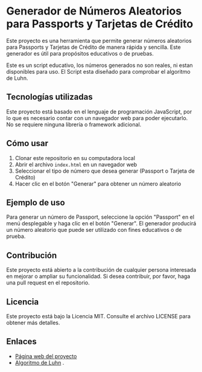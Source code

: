 # Generador de Números Aleatorios para Passports y Tarjetas de Crédito

Este proyecto es una herramienta que permite generar números aleatorios para Passports y Tarjetas de Crédito de manera rápida y sencilla. Este generador es útil para propósitos educativos o de pruebas.

Este es un script educativo, los números generados no son reales, ni estan disponibles para uso.
El Script esta diseñado para comprobar el algoritmo de Luhn.

## Tecnologías utilizadas

Este proyecto está basado en el lenguaje de programación JavaScript, por lo que es necesario contar con un navegador web para poder ejecutarlo. No se requiere ninguna librería o framework adicional.

## Cómo usar

1. Clonar este repositorio en su computadora local
2. Abrir el archivo `index.html` en un navegador web
3. Seleccionar el tipo de número que desea generar (Passport o Tarjeta de Crédito)
4. Hacer clic en el botón "Generar" para obtener un número aleatorio

## Ejemplo de uso

Para generar un número de Passport, seleccione la opción "Passport" en el menú desplegable y haga clic en el botón "Generar". El generador producirá un número aleatorio que puede ser utilizado con fines educativos o de prueba.

## Contribución

Este proyecto está abierto a la contribución de cualquier persona interesada en mejorar o ampliar su funcionalidad. Si desea contribuir, por favor, haga una pull request en el repositorio.

## Licencia

Este proyecto está bajo la Licencia MIT. Consulte el archivo LICENSE para obtener más detalles.

## Enlaces

- [Página web del proyecto](https://codegeekr.github.io/generatornum/)
- [Algoritmo de Luhn](https://es.wikipedia.org/wiki/Algoritmo_de_Luhn#:~:text=El%20algoritmo%20de%20Luhn%20o,crédito%2C%20números%20IMEI%2C%20etc.)
  .
